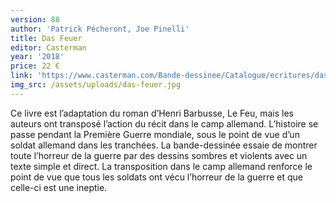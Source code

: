 ```yaml
---
version: 88
author: 'Patrick Pécheront, Joe Pinelli'
title: Das Feuer
editor: Casterman
year: '2018'
price: 22 €
link: 'https://www.casterman.com/Bande-dessinee/Catalogue/ecritures/das-feuer'
img_src: /assets/uploads/das-feuer.jpg
---
```

Ce livre est l’adaptation du roman d’Henri Barbusse, Le Feu, mais les auteurs ont transposé l’action du récit dans le camp allemand. L’histoire se passe pendant la Première Guerre mondiale, sous le point de vue d’un soldat allemand dans les tranchées. La bande-dessinée essaie de montrer toute l’horreur de la guerre par des dessins sombres et violents avec un texte simple et direct. La
transposition dans le camp allemand renforce le point de vue que tous les soldats ont vécu l’horreur de la guerre et que celle-ci est une ineptie.
